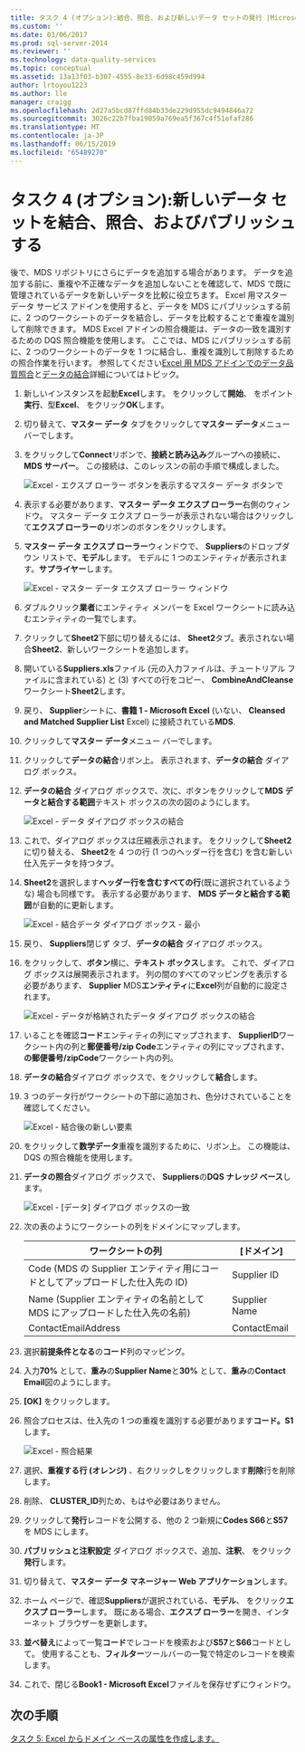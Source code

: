 ```yaml
---
title: タスク 4 (オプション):結合、照合、および新しいデータ セットの発行 |Microsoft Docs
ms.custom: ''
ms.date: 03/06/2017
ms.prod: sql-server-2014
ms.reviewer: ''
ms.technology: data-quality-services
ms.topic: conceptual
ms.assetid: 13a13f03-b307-4555-8e33-6d98c459d994
author: lrtoyou1223
ms.author: lle
manager: craigg
ms.openlocfilehash: 2d27a5bcd87ffd84b33de229d955dc9494846a72
ms.sourcegitcommit: 3026c22b7fba19059a769ea5f367c4f51efaf286
ms.translationtype: MT
ms.contentlocale: ja-JP
ms.lasthandoff: 06/15/2019
ms.locfileid: "65489270"
---
```

# <a name="task-4-optional-combining-matching-and-publishing-new-set-of-data"></a>タスク 4 (オプション):新しいデータ セットを結合、照合、およびパブリッシュする
  後で、MDS リポジトリにさらにデータを追加する場合があります。 データを追加する前に、重複や不正確なデータを追加しないことを確認して、MDS で既に管理されているデータを新しいデータを比較に役立ちます。 Excel 用マスター データ サービス アドインを使用すると、データを MDS にパブリッシュする前に、2 つのワークシートのデータを結合し、データを比較することで重複を識別して削除できます。 MDS Excel アドインの照合機能は、データの一致を識別するための DQS 照合機能を使用します。 ここでは、MDS にパブリッシュする前に、2 つのワークシートのデータを 1 つに結合し、重複を識別して削除するための照合作業を行います。 参照してください[Excel 用 MDS アドインでのデータ品質照合](https://msdn.microsoft.com/library/hh548681.aspx)と[データの結合](https://msdn.microsoft.com/library/hh548680.aspx)詳細についてはトピック。  
  
1.  新しいインスタンスを起動**Excel**します。 をクリックして**開始**、 をポイント**実行**、型**Excel**、 をクリック**OK**します。  
  
2.  切り替えて、**マスター データ** タブをクリックして**マスター データ**メニュー バーでします。  
  
3.  をクリックして**Connect**リボンで、**接続と読み込み**グループへの接続に、 **MDS サーバー**。 この接続は、このレッスンの前の手順で構成しました。  
  
     ![Excel - エクスプ ローラー ボタンを表示するマスター データ ボタンで](../../2014/tutorials/media/et-combinematchandpublishnewsod-01.jpg "Excel - [マスター データ] ボタン エクスプ ローラー] ボタンを表示します。")  
  
4.  表示する必要があります、**マスター データ エクスプ ローラー**右側のウィンドウ。 マスター データ エクスプ ローラーが表示されない場合はクリックして**エクスプ ローラーの**リボンのボタンをクリックします。  
  
5.  **マスター データ エクスプ ローラー**ウィンドウで、 **Suppliers**のドロップダウン リストで、**モデル**します。 モデルに 1 つのエンティティが表示されます。**サプライヤー**します。  
  
     ![Excel - マスター データ エクスプ ローラー ウィンドウ](../../2014/tutorials/media/et-combinematchandpublishnewsod-02.jpg "Excel - [マスター データ エクスプ ローラー] ウィンドウ")  
  
6.  ダブルクリック**業者**にエンティティ メンバーを Excel ワークシートに読み込むエンティティの一覧でします。  
  
7.  クリックして**Sheet2**下部に切り替えるには、 **Sheet2**タブ。表示されない場合**Sheet2**、新しいワークシートを追加します。  
  
8.  開いている**Suppliers.xls**ファイル (元の入力ファイルは、チュートリアル ファイルに含まれている) と (3) すべての行をコピー、 **CombineAndCleanse**ワークシート**Sheet2**します。  
  
9. 戻り、 **Supplier**シートに、**書籍 1 - Microsoft Excel** (いない、 **Cleansed and Matched Supplier List** Excel) に接続されている**MDS**.  
  
10. クリックして**マスター データ**メニュー バーでします。  
  
11. クリックして**データの結合**リボン上。 表示されます、**データの結合** ダイアログ ボックス。  
  
12. **データの結合** ダイアログ ボックスで、次に、ボタンをクリックして**MDS データと結合する範囲**テキスト ボックスの次の図のようにします。  
  
     ![Excel - データ ダイアログ ボックスの結合](../../2014/tutorials/media/et-combinematchandpublishnewsod-03.jpg "Excel - 結合データ ダイアログ ボックス")  
  
13. これで、ダイアログ ボックスは圧縮表示されます。 をクリックして**Sheet2**に切り替える、 **Sheet2**を 4 つの行 (1 つのヘッダー行を含む) を含む新しい仕入先データを持つタブ。  
  
14. **Sheet2**を選択します**ヘッダー行を含むすべての行**(既に選択されているような) 場合も同様です。 表示する必要があります、 **MDS データと結合する範囲**が自動的に更新します。  
  
     ![Excel - 結合データ ダイアログ ボックス - 最小](../../2014/tutorials/media/et-combinematchandpublishnewsod-04.jpg "Excel - 結合データ ダイアログ ボックス - 最小化")  
  
15. 戻り、 **Suppliers**閉じず タブ、**データの結合** ダイアログ ボックス。  
  
16. をクリックして、**ボタン**横に、**テキスト ボックス**します。 これで、ダイアログ ボックスは展開表示されます。 列の間のすべてのマッピングを表示する必要があります、 **Supplier** MDS**エンティティ**に**Excel**列が自動的に設定されます。  
  
     ![Excel - データが格納されたデータ ダイアログ ボックスの結合](../../2014/tutorials/media/et-combinematchandpublishnewsod-05.jpg "Excel - 結合データが格納されたデータ ダイアログ ボックス")  
  
17. いることを確認**コード**エンティティの列にマップされます、 **SupplierID**ワークシート内の列と**郵便番号/zip Code**エンティティの列にマップされます、 **の郵便番号/zipCode**ワークシート内の列。  
  
18. **データの結合**ダイアログ ボックスで、をクリックして**結合**します。  
  
19. 3 つのデータ行がワークシートの下部に追加され、色分けされていることを確認してください。  
  
     ![Excel - 結合後の新しい要素](../../2014/tutorials/media/et-combinematchandpublishnewsod-06.jpg "Excel - 結合後の新しい要素")  
  
20. をクリックして**数学データ**重複を識別するために、リボン上。 この機能は、DQS の照合機能を使用します。  
  
21. **データの照合**ダイアログ ボックスで、 **Suppliers**の**DQS ナレッジ ベース**します。  
  
     ![Excel - [データ] ダイアログ ボックスの一致](../../2014/tutorials/media/et-combinematchandpublishnewsod-07.jpg "Excel - [データ] ダイアログ ボックスの一致")  
  
22. 次の表のようにワークシートの列をドメインにマップします。  
  
    |ワークシートの列|[ドメイン]|  
    |----------------------|------------|  
    |Code (MDS の Supplier エンティティ用にコードとしてアップロードした仕入先の ID)|Supplier ID|  
    |Name (Supplier エンティティの名前として MDS にアップロードした仕入先の名前)|Supplier Name|  
    |ContactEmailAddress|ContactEmail|  
  
23. 選択**前提条件となる**の**コード**列のマッピング。  
  
24. 入力**70%** として、**重み**の**Supplier Name**と**30%** として、**重み**の**Contact Email**図のようにします。  
  
25. **[OK]** をクリックします。  
  
26. 照合プロセスは、仕入先の 1 つの重複を識別する必要があります**コード。S1**します。  
  
     ![Excel - 照合結果](../../2014/tutorials/media/et-combinematchandpublishnewsod-08.jpg "Excel - 照合結果")  
  
27. 選択、**重複する行 (オレンジ)** 、右クリックしをクリックします**削除**行を削除します。  
  
28. 削除、 **CLUSTER_ID**列ため、もはや必要はありません。  
  
29. クリックして**発行**レコードを公開する、他の 2 つ新規に**Codes S66**と**S57**を MDS にします。  
  
30. **パブリッシュと注釈設定** ダイアログ ボックスで、追加、**注釈**、 をクリック**発行**します。  
  
31. 切り替えて、**マスター データ マネージャー Web アプリケーション**します。  
  
32. ホーム ページで、確認**Suppliers**が選択されている、**モデル**、 をクリック**エクスプ ローラー**します。 既にある場合、**エクスプ ローラー**を開き、インターネット ブラウザーを更新します。  
  
33. **並べ替え**によって一覧**コード**でレコードを検索および**S57**と**S66**コードとして。 使用することも、**フィルター**ツールバーの一覧で特定のレコードを検索します。  
  
34. これで、閉じる**Book1 - Microsoft Excel**ファイルを保存せずにウィンドウ。  
  
## <a name="next-step"></a>次の手順  
 [タスク 5: Excel からドメイン ベースの属性を作成します。](../../2014/tutorials/task-5-creating-a-domain-based-attribute-from-excel.md)  
  
  
